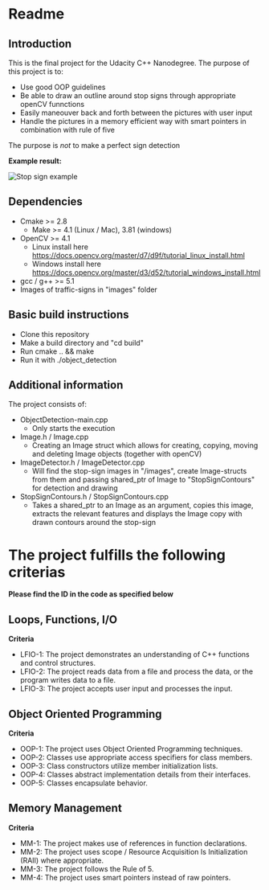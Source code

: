 # Readme

## Introduction
This is the final project for the Udacity C++ Nanodegree. The purpose of this project is to:
* Use good OOP guidelines
* Be able to draw an outline around stop signs through appropriate openCV funnctions
* Easily maneouver back and forth between the pictures with user input
* Handle the pictures in a memory efficient way with smart pointers in combination with rule of five

The purpose is _not_ to make a perfect sign detection

**Example result:**

![Stop sign example](https://user-images.githubusercontent.com/58783863/109550893-2657b300-7ad0-11eb-961c-753e8468b6e8.jpg)


## Dependencies
* Cmake >= 2.8
    * Make >= 4.1 (Linux / Mac), 3.81 (windows)
* OpenCV >= 4.1
    * Linux install here https://docs.opencv.org/master/d7/d9f/tutorial_linux_install.html
    * Windows install here https://docs.opencv.org/master/d3/d52/tutorial_windows_install.html
* gcc / g++ >= 5.1
* Images of traffic-signs in "images" folder

## Basic build instructions
* Clone this repository
* Make a build directory and "cd build"
* Run cmake .. && make
* Run it with ./object_detection

## Additional information
The project consists of:
* ObjectDetection-main.cpp
   * Only starts the execution
* Image.h / Image.cpp
   * Creating an Image struct which allows for creating, copying, moving and deleting Image objects (together with openCV)
* ImageDetector.h / ImageDetector.cpp
   * Will find the stop-sign images in "/images", create Image-structs from them and passing shared_ptr of Image to "StopSignContours" for detection and drawing
* StopSignContours.h / StopSignContours.cpp
   * Takes a shared_ptr to an Image as an argument, copies this image, extracts the relevant features and displays the Image copy with drawn contours around the stop-sign

# The project fulfills the following criterias
__Please find the ID in the code as specified below__
## Loops, Functions, I/O
**Criteria**
* LFIO-1: The project demonstrates an understanding of C++ functions and control structures.
* LFIO-2: The project reads data from a file and process the data, or the program writes data to a file.
* LFIO-3: The project accepts user input and processes the input.

## Object Oriented Programming
**Criteria**
* OOP-1: The project uses Object Oriented Programming techniques.
* OOP-2: Classes use appropriate access specifiers for class members.
* OOP-3: Class constructors utilize member initialization lists.
* OOP-4: Classes abstract implementation details from their interfaces.
* OOP-5: Classes encapsulate behavior.

## Memory Management
**Criteria**
* MM-1: The project makes use of references in function declarations.
* MM-2: The project uses scope / Resource Acquisition Is Initialization (RAII) where appropriate.
* MM-3: The project follows the Rule of 5.
* MM-4: The project uses smart pointers instead of raw pointers.
